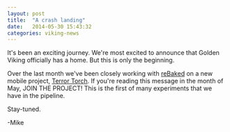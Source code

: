 ```yaml
---
layout: post
title:  "A crash landing"
date:   2014-05-30 15:43:32
categories: viking-news
---
```


It's been an exciting journey.  We're most excited to announce that Golden Viking officially has a home.  But this is only the beginning.

Over the last month we've been closely working with [reBaked](https://www.rebaked.com) on a new mobile project, [Terror Torch](https://www.rebaked.com/projects/8).  If you're reading this message in the month of May, JOIN THE PROJECT!  This is the first of many experiments that we have in the pipeline.

Stay-tuned.

-Mike
